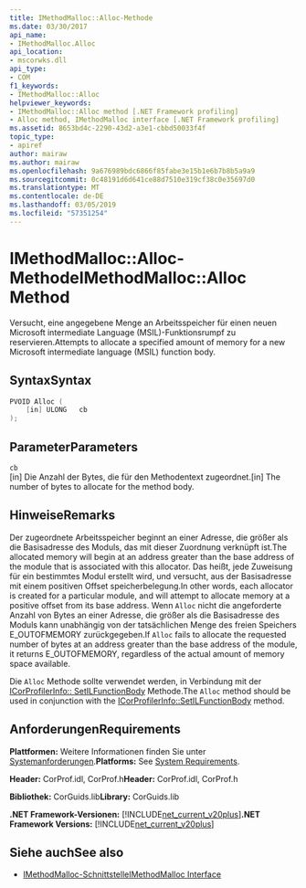 ```yaml
---
title: IMethodMalloc::Alloc-Methode
ms.date: 03/30/2017
api_name:
- IMethodMalloc.Alloc
api_location:
- mscorwks.dll
api_type:
- COM
f1_keywords:
- IMethodMalloc::Alloc
helpviewer_keywords:
- IMethodMalloc::Alloc method [.NET Framework profiling]
- Alloc method, IMethodMalloc interface [.NET Framework profiling]
ms.assetid: 8653bd4c-2290-43d2-a3e1-cbbd50033f4f
topic_type:
- apiref
author: mairaw
ms.author: mairaw
ms.openlocfilehash: 9a676989bdc6866f85fabe3e15b1e6b7b8b5a9a9
ms.sourcegitcommit: 0c48191d6d641ce88d7510e319cf38c0e35697d0
ms.translationtype: MT
ms.contentlocale: de-DE
ms.lasthandoff: 03/05/2019
ms.locfileid: "57351254"
---
```

# <a name="imethodmallocalloc-method"></a><span data-ttu-id="4514f-102">IMethodMalloc::Alloc-Methode</span><span class="sxs-lookup"><span data-stu-id="4514f-102">IMethodMalloc::Alloc Method</span></span>

<span data-ttu-id="4514f-103">Versucht, eine angegebene Menge an Arbeitsspeicher für einen neuen Microsoft intermediate Language (MSIL)-Funktionsrumpf zu reservieren.</span><span class="sxs-lookup"><span data-stu-id="4514f-103">Attempts to allocate a specified amount of memory for a new Microsoft intermediate language (MSIL) function body.</span></span>

## <a name="syntax"></a><span data-ttu-id="4514f-104">Syntax</span><span class="sxs-lookup"><span data-stu-id="4514f-104">Syntax</span></span>

```cpp
PVOID Alloc (
    [in] ULONG   cb
);
```

## <a name="parameters"></a><span data-ttu-id="4514f-105">Parameter</span><span class="sxs-lookup"><span data-stu-id="4514f-105">Parameters</span></span>

`cb`\
<span data-ttu-id="4514f-106">[in] Die Anzahl der Bytes, die für den Methodentext zugeordnet.</span><span class="sxs-lookup"><span data-stu-id="4514f-106">[in] The number of bytes to allocate for the method body.</span></span>

## <a name="remarks"></a><span data-ttu-id="4514f-107">Hinweise</span><span class="sxs-lookup"><span data-stu-id="4514f-107">Remarks</span></span>

 <span data-ttu-id="4514f-108">Der zugeordnete Arbeitsspeicher beginnt an einer Adresse, die größer als die Basisadresse des Moduls, das mit dieser Zuordnung verknüpft ist.</span><span class="sxs-lookup"><span data-stu-id="4514f-108">The allocated memory will begin at an address greater than the base address of the module that is associated with this allocator.</span></span> <span data-ttu-id="4514f-109">Das heißt, jede Zuweisung für ein bestimmtes Modul erstellt wird, und versucht, aus der Basisadresse mit einem positiven Offset speicherbelegung.</span><span class="sxs-lookup"><span data-stu-id="4514f-109">In other words, each allocator is created for a particular module, and will attempt to allocate memory at a positive offset from its base address.</span></span> <span data-ttu-id="4514f-110">Wenn `Alloc` nicht die angeforderte Anzahl von Bytes an einer Adresse, die größer als die Basisadresse des Moduls kann unabhängig von der tatsächlichen Menge des freien Speichers E_OUTOFMEMORY zurückgegeben.</span><span class="sxs-lookup"><span data-stu-id="4514f-110">If `Alloc` fails to allocate the requested number of bytes at an address greater than the base address of the module, it returns E_OUTOFMEMORY, regardless of the actual amount of memory space available.</span></span>

 <span data-ttu-id="4514f-111">Die `Alloc` Methode sollte verwendet werden, in Verbindung mit der [ICorProfilerInfo:: SetILFunctionBody](icorprofilerinfo-setilfunctionbody-method.md) Methode.</span><span class="sxs-lookup"><span data-stu-id="4514f-111">The `Alloc` method should be used in conjunction with the [ICorProfilerInfo::SetILFunctionBody](icorprofilerinfo-setilfunctionbody-method.md) method.</span></span>

## <a name="requirements"></a><span data-ttu-id="4514f-112">Anforderungen</span><span class="sxs-lookup"><span data-stu-id="4514f-112">Requirements</span></span>
 <span data-ttu-id="4514f-113">**Plattformen:** Weitere Informationen finden Sie unter [Systemanforderungen](../../../../docs/framework/get-started/system-requirements.md).</span><span class="sxs-lookup"><span data-stu-id="4514f-113">**Platforms:** See [System Requirements](../../../../docs/framework/get-started/system-requirements.md).</span></span>

 <span data-ttu-id="4514f-114">**Header:** CorProf.idl, CorProf.h</span><span class="sxs-lookup"><span data-stu-id="4514f-114">**Header:** CorProf.idl, CorProf.h</span></span>

 <span data-ttu-id="4514f-115">**Bibliothek:** CorGuids.lib</span><span class="sxs-lookup"><span data-stu-id="4514f-115">**Library:** CorGuids.lib</span></span>

 <span data-ttu-id="4514f-116">**.NET Framework-Versionen:** [!INCLUDE[net_current_v20plus](../../../../includes/net-current-v20plus-md.md)]</span><span class="sxs-lookup"><span data-stu-id="4514f-116">**.NET Framework Versions:** [!INCLUDE[net_current_v20plus](../../../../includes/net-current-v20plus-md.md)]</span></span>

## <a name="see-also"></a><span data-ttu-id="4514f-117">Siehe auch</span><span class="sxs-lookup"><span data-stu-id="4514f-117">See also</span></span>

- [<span data-ttu-id="4514f-118">IMethodMalloc-Schnittstelle</span><span class="sxs-lookup"><span data-stu-id="4514f-118">IMethodMalloc Interface</span></span>](imethodmalloc-interface.md)